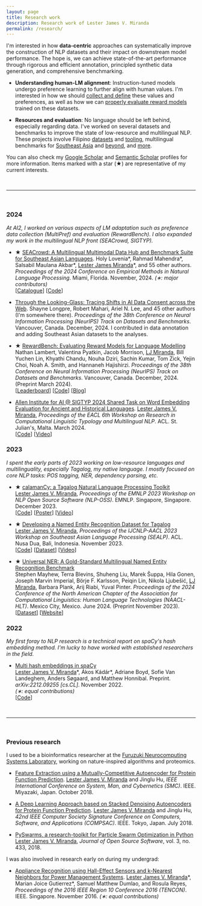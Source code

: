 ```yaml
---
layout: page
title: Research work
description: Research work of Lester James V. Miranda
permalink: /research/
---
```


I'm interested in how **data-centric** approaches can systematically improve the construction of NLP datasets and their impact on downstream model performance.
The hope is, we can achieve state-of-the-art performance through rigorous and efficient annotation, principled synthetic data generation, and comprehensive benchmarking.

- **Understanding human-LM alignment**: 
    Instruction-tuned models undergo preference learning to further align with human values.
    I'm interested in how we should [collect and define]() these values and preferences, as well as how we can [properly evaluate reward models](https://arxiv.org/abs/2403.13787) trained on these datasets.

- **Resources and evaluation**: 
    No language should be left behind, especially regarding data. 
    I've worked on several datasets and benchmarks to improve the state of low-resource and multilingual NLP.
    These projects involve Filipino [datasets](https://aclanthology.org/2023.sealp-1.2/) and [tooling](https://aclanthology.org/2023.nlposs-1.1/), multilingual benchmarks for [Southeast Asia](https://arxiv.org/abs/2406.10118) and [beyond](https://arxiv.org/abs/2406.10118), and [more]().


You can also check my [Google
Scholar](https://scholar.google.co.jp/citations?user=2RtnNKEAAAAJ&hl=en) and
[Semantic
Scholar](https://www.semanticscholar.org/author/Lester-James-V.-Miranda/13614871)
profiles for more information.
Items marked with a star (&#9733;) are representative of my current interests.

&nbsp;

---

&nbsp;

### 2024

*At AI2, I worked on various aspects of LM adaptation such as preference data collection (MultiPref) and evaluation (RewardBench). I also expanded my work in the multilingual NLP front (SEACrowd, SIGTYP).*

- &#9733; [SEACrowd: A Multilingual Multimodal Data Hub and Benchmark Suite for Southeast Asian Languages](https://arxiv.org/abs/2406.10118). 
Holy Lovenia\*, Rahmad Mahendra\*, Salsabil Maulana Akbar\*, <u>Lester James Miranda</u>\*, and 55 other authors. *Proceedings of the 2024 Conference on Empirical Methods in Natural Language Processing*. Miami, Florida. November, 2024. *(&lowast;: major contributors)*<br>[[Catalogue](https://seacrowd.github.io/seacrowd-catalogue)] [[Code](https://github.com/SEACrowd/seacrowd-datahub)]

- [Through the Looking-Glass: Tracing Shifts in AI Data Consent across the Web](). 
Shayne Longpre, Robert Mahari, Ariel N. Lee, and 45 other authors (I'm somewhere there). *Proceedings of the 38th Conference on Neural Information Processing  (NeurIPS) Track on Datasets and Benchmarks*. Vancouver, Canada. December, 2024. I contributed in data annotation and adding Southeast Asian datasets to the analyses.

- &#9733; [RewardBench: Evaluating Reward Models for Language Modelling](https://arxiv.org/abs/2403.13787) <br> Nathan Lambert, Valentina Pyatkin, Jacob Morrison, <u>LJ Miranda</u>, Bill Yuchen Lin, Khyathi Chandu, Nouha Dziri, Sachin Kumar, Tom Zick, Yejin Choi, Noah A. Smith, and Hannaneh Hajishirzi. *Proceedings of the 38th Conference on Neural Information Processing  (NeurIPS) Track on Datasets and Benchmarks*. Vancouver, Canada. December, 2024. (Preprint March 2024). <br> [[Leaderboard](https://huggingface.co/spaces/allenai/reward-bench)] [[Code](https://github.com/allenai/reward-bench)] [[Blog](https://blog.allenai.org/rewardbench-the-first-benchmark-leaderboard-for-reward-models-used-in-rlhf-1d4d7d04a90b)]


- [Allen Institute for AI @ SIGTYP 2024 Shared Task on Word Embedding Evaluation for Ancient and Historical Languages](https://aclanthology.org/2024.sigtyp-1.18/).  <u>Lester James V. Miranda</u>, *Proceedings of the EACL 6th Workshop on Research in Computational Linguistic Typology and Multilingual NLP*. ACL. St. Julian's, Malta. March 2024. <br> [[Code](https://github.com/ljvmiranda921/LiBERTus)] [[Video](https://www.youtube.com/watch?v=rjOw_G-Rv9I)] 

### 2023

*I spent the early parts of 2023 working on low-resource languages and multilinguality, especially Tagalog, my native language. I mostly focused on core NLP tasks: POS tagging, NER, dependency parsing, etc.*

- &#9733; [calamanCy: a Tagalog Natural Language Processing Toolkit](https://aclanthology.org/2023.nlposs-1.1/) <br> <u>Lester James V. Miranda</u>, *Proceedings of the EMNLP 2023 Workshop on NLP Open Source Software (NLP-OSS)*. EMNLP. Singapore, Singapore. December 2023. 
<br> [[Code](https://github.com/ljvmiranda921/calamanCy)] [[Poster](/assets/png/calamancy/poster.png)] [[Video](https://youtu.be/2fbzs1KbFTQ?si=_vKEY11Z1Jzuaxeu)]

- &#9733; [Developing a Named Entity Recognition Dataset for Tagalog](https://aclanthology.org/2023.sealp-1.2/) <br> <u>Lester James V. Miranda</u>, *Proceedings of the IJCNLP-AACL 2023 Workshop on Southeast Asian Language Processing (SEALP)*. ACL. Nusa Dua, Bali, Indonesia. November 2023.
<br> [[Code](https://github.com/ljvmiranda921/calamanCy/tree/master/reports/aacl2023/benchmark)] [[Dataset](https://huggingface.co/datasets/ljvmiranda921/tlunified-ner)] [[Video](https://www.youtube.com/watch?v=WAJ8IEIHuiM)] 

- &#9733; [Universal NER: A Gold-Standard Multilingual Named Entity Recognition Benchmark](https://aclanthology.org/2024.naacl-long.243/) <br>Stephen Mayhew, Terra Blevins, Shuheng Liu, Marek &Scaron;uppa, Hila Gonen, Joseph Marvin Imperial, B&ouml;rje F. Karlsson, Peiqin Lin, Nikola Ljube&scaron;ic&#769;, <u>LJ Miranda</u>, Barbara Plank, Arij Riabi, Yuval Pinter. *Proceedings of the 2024 Conference of the North American Chapter of the Association for Computational Linguistics: Human Language Technologies (NAACL-HLT)*. Mexico City, Mexico. June 2024. (Preprint November 2023). 
<br> [[Dataset](https://dataverse.harvard.edu/dataset.xhtml?persistentId=doi:10.7910/DVN/GQ8HDL)] [[Website](https://www.universalner.org/)] 

### 2022

*My first foray to NLP research is a technical report on spaCy's hash embedding method. I'm lucky to have worked with established researchers in the field.*

- [Multi hash embeddings in spaCy](https://arxiv.org/abs/2212.09255) <br> <u>Lester James V. Miranda</u>\*, &Aacute;kos K&aacute;d&aacute;r\*, Adriane Boyd, Sofie Van Landeghem, Anders S&oslash;gaard, and Matthew Honnibal. Preprint. *arXiv:2212.09255 [cs.CL]*. November 2022. <br> *(&lowast;: equal contributions)*
<br> [[Code](https://github.com/explosion/projects/tree/v3/benchmarks/ner_embeddings)]

<!--
- [Expulsion from Eden: the saga of the Calauit Safari Island Park](https://www.dropbox.com/s/j36m11rvhbl963e/apeiron2016expulsion.pdf?dl=0) <br> Lester James V. Miranda, “Expulsion from Eden: the saga of the Calauit Safari Island Park,” _APEIRON Student Journal of Philosophy_, no. 8, pp. 201–219, 2016. ISBN: 1533659788.
-->

&nbsp;

---

&nbsp;

### Previous research

I used to be a bioinformatics researcher at the [Furuzuki Neurocomputing Systems Laboratory](https://www.waseda.jp/sem-hflab/nclab/index.html), working on nature-inspired algorithms and proteomics. 

- [Feature Extraction using a Mutually-Competitive Autoencoder for Protein Function Prediction](https://ieeexplore.ieee.org/document/8616230). <u>Lester James V. Miranda</u> and Jinglu Hu, _IEEE International Conference on System, Man, and Cybernetics (SMC)_. IEEE. Miyazaki, Japan. October 2018. 

- [A Deep Learning Approach based on Stacked Denoising Autoencoders for Protein Function Prediction](https://ieeexplore.ieee.org/document/8377699). <u>Lester James V. Miranda</u> and Jinglu Hu, _42nd IEEE Computer Society Signature Conference on Computers, Software, and Applications (COMPSAC)_. IEEE. Tokyo, Japan. July 2018.

- [PySwarms, a research-toolkit for Particle Swarm Optimization in Python](https://joss.theoj.org/papers/10.21105/joss.00433) <br> <u>Lester James V. Miranda</u>, _Journal of Open Source Software_, vol. 3, no. 433, 2018.

I was also involved in research early on during my undergrad:

- [Appliance Recognition using Hall-Effect Sensors and k-Nearest Neighbors for Power Management Systems](https://ieeexplore.ieee.org/document/7847947). <u>Lester James V. Miranda</u>\*, Marian Joice Gutierrez\*, Samuel Matthew Dumlao, and Rosula Reyes, _Proceedings of the 2016 IEEE Region 10 Conference 2016 (TENCON)_. IEEE. Singapore. November 2016. *(&lowast;: equal contributions)*